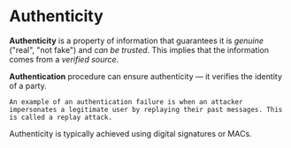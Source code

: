 # Authenticity

**Authenticity** is a property of information that guarantees it is _genuine_ ("real", "not fake") and _can be trusted_. This implies that the information comes from a _verified source_.

**Authentication** procedure can ensure authenticity — it verifies the identity of a party.

~~~admonish example title="Authentication failure"
An example of an authentication failure is when an attacker impersonates a legitimate user by replaying their past messages. This is called a replay attack.
~~~

Authenticity is typically achieved using digital signatures or MACs.
